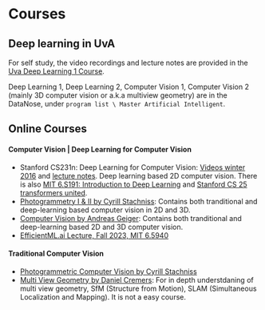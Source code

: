 # Courses

## Deep learning in UvA

For self study, the video recordings and lecture notes are provided in the [Uva Deep Learning 1 Course](https://uvadlc.github.io). 

Deep Learning 1, Deep Learning 2, Computer Vision 1, Computer Vision 2 (mainly 3D computer vision or a.k.a multiview geometry) are in the DataNose, under `program list \ Master Artificial Intelligent`.

## Online Courses

#### Computer Vision | Deep Learning for Computer Vision

- Stanford CS231n: Deep Learning for Computer Vision: [Videos winter 2016](https://www.youtube.com/playlist?list=PLkt2uSq6rBVctENoVBg1TpCC7OQi31AlC) and [lecture notes](https://cs231n.github.io). Deep learning based 2D computer vision. There is also [MIT 6.S191: Introduction to Deep Learning](https://www.youtube.com/playlist?list=PLtBw6njQRU-rwp5__7C0oIVt26ZgjG9NI) and [Stanford CS 25 transformers united](https://m.youtube.com/playlist?list=PLoROMvodv4rNiJRchCzutFw5ItR_Z27CM&cbrd=1).
- [Photogrammetry I & II by Cyrill Stachniss](https://www.youtube.com/playlist?list=PLgnQpQtFTOGRYjqjdZxTEQPZuFHQa7O7Y): Contains both tranditional and deep-learning based computer vision in 2D and 3D.
- [Computer Vision by Andreas Geiger](https://www.youtube.com/playlist?list=PL05umP7R6ij35L2MHGzis8AEHz7mg381_): Contains both tranditional and deep-learning based 2D and 3D computer vision.
- [EfficientML.ai Lecture, Fall 2023, MIT 6.5940](https://www.youtube.com/playlist?list=PL80kAHvQbh-pT4lCkDT53zT8DKmhE0idB)


#### Traditional Computer Vision

- [Photogrammetric Computer Vision by Cyrill Stachniss](https://www.youtube.com/playlist?list=PLgnQpQtFTOGTPQhKBOGgjTgX-mzpsOGOX)
- [Multi View Geometry by Daniel Cremers](https://www.youtube.com/playlist?list=PLTBdjV_4f-EJn6udZ34tht9EVIW7lbeo4): For in depth understdaning of multi view geometry, SfM (Structure from Motion), SLAM (Simultaneous Localization and Mapping). It is not a easy course. 


